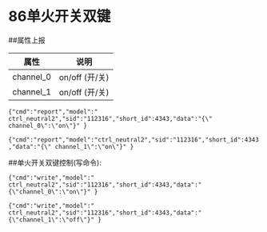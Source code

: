 # 86单火开关双键

##属性上报

| 属性 | 说明 |
| --- | --- |
| channel_0 | on/off        (开/关) |
| channel_1 | on/off        (开/关) |

```{"cmd":"report","model":" ctrl_neutral2","sid":"112316","short_id":4343,"data":"{\" channel_0\":\"on\"}" }```

```{"cmd":"report","model":"ctrl_neutral2","sid":"112316","short_id":4343,"data":"{\" channel_1\":\"on\"}" }```



##单火开关双键控制(写命令): 

```{"cmd":"write","model":" ctrl_neutral2","sid":"112316","short_id":4343,"data":"{\"channel_0\":\"on\"}" }```

```{"cmd":"write","model":" ctrl_neutral2","sid":"112316","short_id":4343,"data":"{\"channel_1\":\"off\"}" }```

